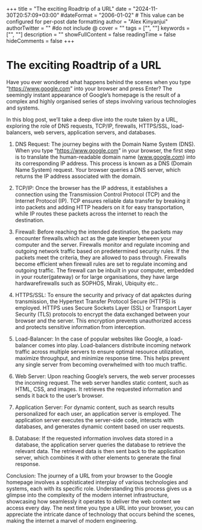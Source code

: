 +++
title = "The exciting Roadtrip of a URL"
date = "2024-11-30T20:57:09+03:00"
#dateFormat = "2006-01-02" # This value can be configured for per-post date formatting
author = "Alex Kinyanjui"
authorTwitter = "" #do not include @
cover = ""
tags = ["", ""]
keywords = ["", ""]
description = ""
showFullContent = false
readingTime = false
hideComments = false
+++

# The exciting Roadtrip of a URL

Have you ever wondered what happens behind the scenes when you type “https://www.google.com" into your browser and press Enter? The seemingly instant appearance of Google’s homepage is the result of a complex and highly organised series of steps involving various technologies and systems.

In this blog post, we’ll take a deep dive into the route taken by a URL, exploring the role of DNS requests, TCP/IP, firewalls, HTTPS/SSL, load-balancers, web servers, application servers, and databases.

1. DNS Request:
The journey begins with the Domain Name System (DNS). When you type “https://www.google.com" in your browser, the first step is to translate the human-readable domain name (www.google.com) into its corresponding IP address. This process is known as a DNS (Domain Name System) request. Your browser queries a DNS server, which returns the IP address associated with the domain.

2. TCP/IP:
Once the browser has the IP address, it establishes a connection using the Transmission Control Protocol (TCP) and the Internet Protocol (IP). TCP ensures reliable data transfer by breaking it into packets and adding HTTP headers on it for easy transportation, while IP routes these packets across the internet to reach the destination.

3. Firewall:
Before reaching the intended destination, the packets may encounter firewalls.which act as the gate keeper between your computer and the server. Firewalls monitor and regulate incoming and outgoing network traffic based on predetermined security rules. If the packets meet the criteria, they are allowed to pass through. Firewalls become efficient when firewall rules are set to regulate incoming and outgoing traffic. The firewall can be inbuilt in your computer, embedded in your router(gateway) or for large organisations, they have large hardwarefirewalls such as SOPHOS, Miraki, Ubiquity etc..

4. HTTPS/SSL:
To ensure the security and privacy of dat apakctes during transmission, the Hypertext Transfer Protocol Secure (HTTPS) is employed. HTTPS uses Secure Sockets Layer (SSL) or Transport Layer Security (TLS) protocols to encrypt the data exchanged between your browser and the server. This encryption prevents unauthorized access and protects sensitive information from interception.

5. Load-Balancer:
In the case of popular websites like Google, a load-balancer comes into play. Load-balancers distribute incoming network traffic across multiple servers to ensure optimal resource utilization, maximize throughput, and minimize response time. This helps prevent any single server from becoming overwhelmed with too much traffic.

6. Web Server:
Upon reaching Google’s servers, the web server processes the incoming request. The web server handles static content, such as HTML, CSS, and images. It retrieves the requested information and sends it back to the user’s browser.

7. Application Server:
For dynamic content, such as search results personalized for each user, an application server is employed. The application server executes the server-side code, interacts with databases, and generates dynamic content based on user requests.

8. Database:
If the requested information involves data stored in a database, the application server queries the database to retrieve the relevant data. The retrieved data is then sent back to the application server, which combines it with other elements to generate the final response.

Conclusion:
The journey of a URL from your browser to the Google homepage involves a sophisticated interplay of various technologies and systems, each with its specific role. Understanding this process gives us a glimpse into the complexity of the modern internet infrastructure, showcasing how seamlessly it operates to deliver the web content we access every day. The next time you type a URL into your browser, you can appreciate the intricate dance of technology that occurs behind the scenes, making the internet a marvel of modern engineering.
